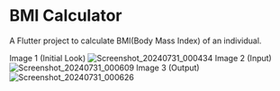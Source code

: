 # BMI Calculator

A Flutter project to calculate BMI(Body Mass Index) of an individual.

Image 1  (Initial Look)
![Screenshot_20240731_000434](https://github.com/user-attachments/assets/27c13dc7-6443-4fea-a78c-0f6190d05f63)
Image 2 (Input)
![Screenshot_20240731_000609](https://github.com/user-attachments/assets/b9cc7895-9c52-4087-ba3c-25ab21c116bb)
Image 3 (Output)
![Screenshot_20240731_000626](https://github.com/user-attachments/assets/aa8be179-cfbe-4ddc-bec5-b599c04a415a)
